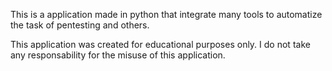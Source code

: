This is a application made in python that integrate many tools to automatize the task of pentesting and others. 

This application was created for educational purposes only. I do not take any responsability for the misuse of this application.
